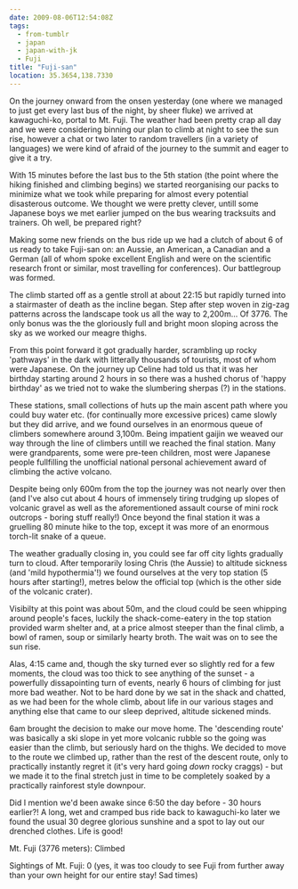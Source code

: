 ```yaml
---
date: 2009-08-06T12:54:08Z
tags:
  - from-tumblr
  - japan
  - japan-with-jk
  - Fuji
title: "Fuji-san"
location: 35.3654,138.7330
---
```


On the journey onward from the onsen yesterday (one where we managed to just get every last bus of the night, by sheer fluke) we arrived at kawaguchi-ko, portal to Mt. Fuji. The weather had been pretty crap all day and we were considering binning our plan to climb at night to see the sun rise, however a chat or two later to random travellers (in a variety of languages) we were kind of afraid of the journey to the summit and eager to give it a try.

With 15 minutes before the last bus to the 5th station (the point where the hiking finished and climbing begins) we started reorganising our packs to minimize what we took while preparing for almost every potential disasterous outcome. We thought we were pretty clever, untill some Japanese boys we met earlier jumped on the bus wearing tracksuits and trainers. Oh well, be prepared right?

Making some new friends on the bus ride up we had a clutch of about 6 of us ready to take Fuji-san on: an Aussie, an American, a Canadian and a German (all of whom spoke excellent English and were on the scientific research front or similar, most travelling for conferences). Our battlegroup was formed.

The climb started off as a gentle stroll at about 22:15 but rapidly turned into a stairmaster of death as the incline began. Step after step woven in zig-zag patterns across the landscape took us all the way to 2,200m... Of 3776. The only bonus was the the gloriously full and bright moon sloping across the sky as we worked our meagre thighs.

From this point forward it got gradually harder, scrambling up rocky 'pathways' in the dark with litterally thousands of tourists, most of whom were Japanese. On the journey up Celine had told us that it was her birthday starting around 2 hours in so there was a hushed chorus of 'happy birthday' as we tried not to wake the slumbering sherpas (?) in the stations.

These stations, small collections of huts up the main ascent path where you could buy water etc. (for continually more excessive prices) came slowly but they did arrive, and we found ourselves in an enormous queue of climbers somewhere around 3,100m. Being impatient gaijin we weaved our way through the line of climbers untill we reached the final station. Many were grandparents, some were pre-teen children, most were Japanese people fullfilling the unofficial national personal achievement award of climbing the active volcano.

Despite being only 600m from the top the journey was not nearly over then (and I've also cut about 4 hours of immensely tiring trudging up slopes of volcanic gravel as well as the aforementioned assault course of mini rock outcrops - boring stuff really!) Once beyond the final station it was a gruelling 80 minute hike to the top, except it was more of an enormous torch-lit snake of a queue.

The weather gradually closing in, you could see far off city lights gradually turn to cloud. After temporarily losing Chris (the Aussie) to altitude sickness (and 'mild hypothermia'!) we found ourselves at the very top station (5 hours after starting!), metres below the official top (which is the other side of the volcanic crater).

Visibilty at this point was about 50m, and the cloud could be seen whipping around people's faces, luckily the shack-come-eatery in the top station provided warm shelter and, at a price almost steeper than the final climb, a bowl of ramen, soup or similarly hearty broth. The wait was on to see the sun rise.

Alas, 4:15 came and, though the sky turned ever so slightly red for a few moments, the cloud was too thick to see anything of the sunset - a powerfully dissapointing turn of events, nearly 6 hours of climbing for just more bad weather. Not to be hard done by we sat in the shack and chatted, as we had been for the whole climb, about life in our various stages and anything else that came to our sleep deprived, altitude sickened minds.

6am brought the decision to make our move home. The 'descending route' was basically a ski slope in yet more volcanic rubble so the going was easier than the climb, but seriously hard on the thighs. We decided to move to the route we climbed up, rather than the rest of the descent route, only to practically instantly regret it (it's very hard going *down* rocky craggs) - but we made it to the final stretch just in time to be completely soaked by a practically rainforest style downpour.

Did I mention we'd been awake since 6:50 the day before - 30 hours earlier?! A long, wet and cramped bus ride back to kawaguchi-ko later we found the usual 30 degree glorious sunshine and a spot to lay out our drenched clothes. Life is good!

Mt. Fuji (3776 meters): Climbed

Sightings of Mt. Fuji: 0 (yes, it was too cloudy to see Fuji from further away than your own height for our entire stay! Sad times)
